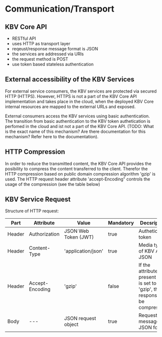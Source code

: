 # Communication/Transport

## KBV Core API 
- RESTful API
- uses HTTP as transport layer
- reqeust/response message format is JSON
- the services are addressed via URIs
- the request method is POST
- use token based stateless authentication

## External accessibility of the KBV Services
For external service consumers, the KBV services are protected via secured HTTP (HTTPS). However, HTTPS is not a part of the KBV Core API implementation and takes place in the cloud, when the deployed KBV Core internal resources are mapped to the external URLs and exposed. 

External consumers access the KBV services using basic authentication. The transition from basic authentication to the KBV token authetication is perfomed in the cloud and ist not a part of the KBV Core API. (TODO: What is the exact name of this mechanism? Are there documentation for this mechanism? Refer here to the documentation).

## HTTP Compression
In order to reduce the transmitted content, the KBV Core API provides the posibility to compress the content transferred to the client. Therefor the HTTP compression based on public domain compression algorithm 'gzip' is used. The HTTP request header attribute 'accept-Encoding" controls the usage of the compression (see the table below) 

## KBV Service Request
Structure of HTTP request:

|Part | Attribute	|Value |Mandatory  |Decsription
| --- | --- | -----------  | --------- | ---------
|Header |Authorization | JSON Web Token (JWT) | true | Authetication token
|Header |Content-Type | 'application/json' | true | Media type of KBV API is JSON
|Header |Accept-Encoding | 'gzip' | false | If the attribute is present and is set to 'gzip', the response will be compressed
|Body |--- |JSON request object | true | Request message in JSON format


